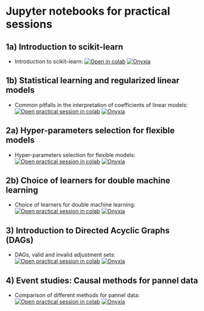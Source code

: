 # Jupyter notebooks for practical sessions

## 1a) Introduction to scikit-learn 

- Introduction to scikit-learn: [![Open in colab](https://colab.research.google.com/assets/colab-badge.svg)](https://colab.research.google.com/github/strayMat/causal-ml-course/blob/main/notebooks/penalized_linear_models_sklearn_intro.ipynb) <a href="https://datalab.sspcloud.fr/launcher/ide/jupyter-python?autoLaunch=true&onyxia.friendlyName=%C2%ABpenalized_linear_models_sklearn_intro%C2%BB&init.personalInit=%C2%ABhttps%3A%2F%2Fraw.githubusercontent.com%2FstrayMat%2Fcausal-ml-course%2Fmain%2Fsspcloud%2Finit-jupyter.sh%C2%BB&init.personalInitArgs=%C2%ABpenalized_linear_models_sklearn_intro%C2%BB" target="_blank" rel="noopener"><img src="https://img.shields.io/badge/SSPcloud-Open%20in%20SSP--cloud-informational&amp;color=yellow?logo=Python" alt="Onyxia"></a>


## 1b) Statistical learning and regularized linear models

- Common pitfalls in the interpretation of coefficients of linear models: [![Open practical session in colab](https://colab.research.google.com/assets/colab-badge.svg)](https://colab.research.google.com/github/strayMat/causal-ml-course/blob/main/notebooks/penalized_linear_models_practical_session.ipynb) <a href="https://datalab.sspcloud.fr/launcher/ide/jupyter-python?autoLaunch=true&onyxia.friendlyName=%C2%ABpenalized_linear_models_practical_session%C2%BB&init.personalInit=%C2%ABhttps%3A%2F%2Fraw.githubusercontent.com%2FstrayMat%2Fcausal-ml-course%2Fmain%2Fsspcloud%2Finit-jupyter.sh%C2%BB&init.personalInitArgs=%C2%ABpenalized_linear_models_practical_session%C2%BB" target="_blank" rel="noopener"><img src="https://img.shields.io/badge/SSPcloud-Open%20in%20SSP--cloud-informational&amp;color=yellow?logo=Python" alt="Onyxia"></a>

## 2a) Hyper-parameters selection for flexible models

- Hyper-parameters selection for flexible models: [![Open practical session in colab](https://colab.research.google.com/assets/colab-badge.svg)](https://colab.research.google.com/github/strayMat/causal-ml-course/blob/main/notebooks/flexible_models_practical_session.ipynb) <a href="https://datalab.sspcloud.fr/launcher/ide/jupyter-python?autoLaunch=true&onyxia.friendlyName=%C2%ABflexible_models_practical_session%C2%BB&init.personalInit=%C2%ABhttps%3A%2F%2Fraw.githubusercontent.com%2FstrayMat%2Fcausal-ml-course%2Fmain%2Fsspcloud%2Finit-jupyter.sh%C2%BB&init.personalInitArgs=%C2%ABflexible_models_practical_session%C2%BB" target="_blank" rel="noopener"><img src="https://img.shields.io/badge/SSPcloud-Open%20in%20SSP--cloud-informational&amp;color=yellow?logo=Python" alt="Onyxia"></a>

## 2b) Choice of learners for double machine learning

- Choice of learners for double machine learning: [![Open practical session in colab](https://colab.research.google.com/assets/colab-badge.svg)](https://colab.research.google.com/github/strayMat/causal-ml-course/blob/main/notebooks/flexible_models_double_ml_selecting_learner.ipynb) <a href="https://datalab.sspcloud.fr/launcher/ide/jupyter-python?autoLaunch=true&onyxia.friendlyName=%C2%flexible_models_double_ml_selecting_learner%C2%BB&init.personalInit=%C2%ABhttps%3A%2F%2Fraw.githubusercontent.com%2FstrayMat%2Fcausal-ml-course%2Fmain%2Fsspcloud%2Finit-jupyter.sh%C2%BB&init.personalInitArgs=%C2%flexible_models_double_ml_selecting_learner%C2%BB" target="_blank" rel="noopener"><img src="https://img.shields.io/badge/SSPcloud-Open%20in%20SSP--cloud-informational&amp;color=yellow?logo=Python" alt="Onyxia"></a>

## 3) Introduction to Directed Acyclic Graphs (DAGs)

- DAGs, valid and invalid adjustment sets: [![Open practical session in colab](https://colab.research.google.com/assets/colab-badge.svg)](https://colab.research.google.com/github/strayMat/causal-ml-course/blob/main/notebooks/dags_practical_session.ipynb) <a href="https://datalab.sspcloud.fr/launcher/ide/jupyter-python?autoLaunch=true&onyxia.friendlyName=%C2%ABdags_practical_session%C2%BB&init.personalInit=%C2%ABhttps%3A%2F%2Fraw.githubusercontent.com%2FstrayMat%2Fcausal-ml-course%2Fmain%2Fsspcloud%2Finit-jupyter.sh%C2%BB&init.personalInitArgs=%C2%ABdags_practical_session%C2%BB" target="_blank" rel="noopener"><img src="https://img.shields.io/badge/SSPcloud-Open%20in%20SSP--cloud-informational&amp;color=yellow?logo=Python" alt="Onyxia"></a>

## 4) Event studies: Causal methods for pannel data

- Comparison of different methods for pannel data: [![Open practical session in colab](https://colab.research.google.com/assets/colab-badge.svg)](https://colab.research.google.com/github/strayMat/causal-ml-course/blob/main/notebooks/event_studies_practical_session.ipynb) <a href="https://datalab.sspcloud.fr/launcher/ide/jupyter-python?autoLaunch=true&onyxia.friendlyName=%C2%ABevent_studies_practical_session%C2%BB&init.personalInit=%C2%ABhttps%3A%2F%2Fraw.githubusercontent.com%2FstrayMat%2Fcausal-ml-course%2Fmain%2Fsspcloud%2Finit-jupyter.sh%C2%BB&init.personalInitArgs=%C2%ABevent_studies_practical_session%C2%BB" target="_blank" rel="noopener"><img src="https://img.shields.io/badge/SSPcloud-Open%20in%20SSP--cloud-informational&amp;color=yellow?logo=Python" alt="Onyxia"></a>
